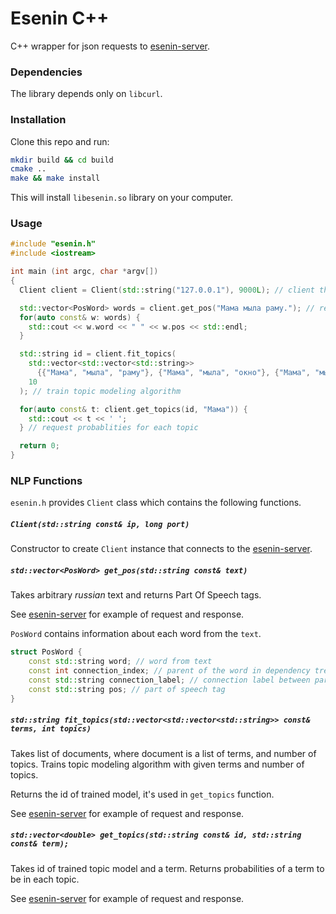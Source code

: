 # Esenin C++

C++ wrapper for json requests to [esenin-server](https://github.com/esenin-org/esenin-server). 

### Dependencies

The library depends only on `libcurl`. 

### Installation

Clone this repo and run:

```bash
mkdir build && cd build
cmake ..
make && make install
```

This will install `libesenin.so` library on your computer.

### Usage

```cpp
#include "esenin.h"
#include <iostream>

int main (int argc, char *argv[])
{
  Client client = Client(std::string("127.0.0.1"), 9000L); // client that connects to the esenin-server

  std::vector<PosWord> words = client.get_pos("Мама мыла раму."); // request POS tags
  for(auto const& w: words) {
    std::cout << w.word << " " << w.pos << std::endl;
  }

  std::string id = client.fit_topics(    
    std::vector<std::vector<std::string>> 
      {{"Мама", "мыла", "раму"}, {"Мама", "мыла", "окно"}, {"Мама", "мыла", "пол"}}, 
    10
  ); // train topic modeling algorithm

  for(auto const& t: client.get_topics(id, "Мама")) { 
    std::cout << t << ' ';
  } // request probablities for each topic

  return 0;
}
```

### NLP Functions

`esenin.h` provides `Client` class which contains the following functions.

##### `Client(std::string const& ip, long port)`
Constructor to create `Client` instance that connects 
to the [esenin-server](https://github.com/esenin-org/esenin-server).

##### `std::vector<PosWord> get_pos(std::string const& text)`

Takes arbitrary _russian_ text and returns Part Of Speech tags. 

See [esenin-server](https://github.com/esenin-org/esenin-server#pos) for example of request and response. 

`PosWord` contains information about each word from the `text`. 
```c++
struct PosWord {
    const std::string word; // word from text
    const int connection_index; // parent of the word in dependency tree
    const std::string connection_label; // connection label between parent and the word
    const std::string pos; // part of speech tag
}
```

##### `std::string fit_topics(std::vector<std::vector<std::string>> const& terms, int topics)`
Takes list of documents, where document is a list of terms, and number of topics. 
Trains topic modeling algorithm with given terms and number of topics.
 
Returns the id of trained model, it's used in `get_topics` function.

See [esenin-server](https://github.com/esenin-org/esenin-server#tm) for example of request and response.

##### `std::vector<double> get_topics(std::string const& id, std::string const& term);`
Takes id of trained topic model and a term. 
Returns probabilities of a term to be in each topic. 

See [esenin-server](https://github.com/esenin-org/esenin-server#tm) for example of request and response.



